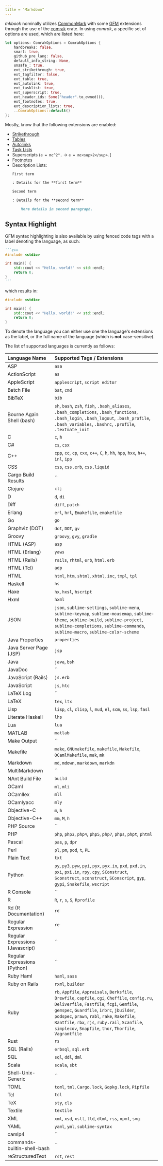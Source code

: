 ```yaml
---
title = "Markdown"
---
```


_mkbook_ nominally utilizes [CommonMark](https://commonmark.org/) with some [GFM](https://github.github.com/gfm/) extensions through the use of the [comrak](https://crates.io/crates/comrak) crate. In using _comrak_, a specific set of options are used, which are listed here:

```rust
let options: ComrakOptions = ComrakOptions {
    hardbreaks: false,
    smart: true,
    github_pre_lang: false,
    default_info_string: None,
    unsafe_: true,
    ext_strikethrough: true,
    ext_tagfilter: false,
    ext_table: true,
    ext_autolink: true,
    ext_tasklist: true,
    ext_superscript: true,
    ext_header_ids: Some("header".to_owned()),
    ext_footnotes: true,
    ext_description_lists: true,
    ..ComrakOptions::default()
};
```

Mostly, know that the following extensions are enabled:

* [Strikethrough](https://github.github.com/gfm/#strikethrough-extension-)
* [Tables](https://github.github.com/gfm/#tables-extension-)
* [Autolinks](https://github.github.com/gfm/#autolinks-extension-)
* [Task Lists](https://github.github.com/gfm/#task-list-items-extension-)
* Superscripts (`e = mc^2^.` → `e = mc<sup>2</sup>.`)
* [Footnotes](https://kramdown.gettalong.org/syntax.html#footnotes)
* Description Lists:
  ```md
  First term
  
  : Details for the **first term**
  
  Second term
  
  : Details for the **second term**
  
      More details in second paragraph.
  ```

## Syntax Highlight

GFM syntax highlighting is also available by using fenced code tags with a label denoting the language, as such:

~~~md
```c++
#include <stdio>

int main() {
    std::cout << "Hello, world!" << std::endl;
    return 0;
}
```
~~~

which results in:

```c++
#include <stdio>

int main() {
    std::cout << "Hello, world!" << std::endl;
    return 0;
}
```

To denote the language you can either use one the language's extensions as the label, or the full name of the language (which is **not** case-sensitive).

The list of supported languages is currently as follows:

| Language Name | Supported Tags / Extensions |
|:-|:-|
| ASP | `asa` |
| ActionScript | `as` |
| AppleScript | `applescript`, `script editor` |
| Batch File | `bat`, `cmd` |
| BibTeX | `bib` |
| Bourne Again Shell (bash) | `sh`, `bash`, `zsh`, `fish`, `.bash_aliases`, `.bash_completions`, `.bash_functions`, `.bash_login`, `.bash_logout`, `.bash_profile`, `.bash_variables`, `.bashrc`, `.profile`, `.textmate_init` |
| C | `c`, `h` |
| C# | `cs`, `csx` |
| C++ | `cpp`, `cc`, `cp`, `cxx`, `c++`, `C`, `h`, `hh`, `hpp`, `hxx`, `h++`, `inl`, `ipp` |
| CSS | `css`, `css.erb`, `css.liquid` |
| Cargo Build Results | `` |
| Clojure | `clj` |
| D | `d`, `di` |
| Diff | `diff`, `patch` |
| Erlang | `erl`, `hrl`, `Emakefile`, `emakefile` |
| Go | `go` |
| Graphviz (DOT) | `dot`, `DOT`, `gv` |
| Groovy | `groovy`, `gvy`, `gradle` |
| HTML (ASP) | `asp` |
| HTML (Erlang) | `yaws` |
| HTML (Rails) | `rails`, `rhtml`, `erb`, `html.erb` |
| HTML (Tcl) | `adp` |
| HTML | `html`, `htm`, `shtml`, `xhtml`, `inc`, `tmpl`, `tpl` |
| Haskell | `hs` |
| Haxe | `hx`, `hxsl`, `hscript` |
| Hxml | `hxml` |
| JSON | `json`, `sublime-settings`, `sublime-menu`, `sublime-keymap`, `sublime-mousemap`, `sublime-theme`, `sublime-build`, `sublime-project`, `sublime-completions`, `sublime-commands`, `sublime-macro`, `sublime-color-scheme` |
| Java Properties | `properties` |
| Java Server Page (JSP) | `jsp` |
| Java | `java`, `bsh` |
| JavaDoc | `` |
| JavaScript (Rails) | `js.erb` |
| JavaScript | `js`, `htc` |
| LaTeX Log | `` |
| LaTeX | `tex`, `ltx` |
| Lisp | `lisp`, `cl`, `clisp`, `l`, `mud`, `el`, `scm`, `ss`, `lsp`, `fasl` |
| Literate Haskell | `lhs` |
| Lua | `lua` |
| MATLAB | `matlab` |
| Make Output | `` |
| Makefile | `make`, `GNUmakefile`, `makefile`, `Makefile`, `OCamlMakefile`, `mak`, `mk` |
| Markdown | `md`, `mdown`, `markdown`, `markdn` |
| MultiMarkdown | `` |
| NAnt Build File | `build` |
| OCaml | `ml`, `mli` |
| OCamllex | `mll` |
| OCamlyacc | `mly` |
| Objective-C | `m`, `h` |
| Objective-C++ | `mm`, `M`, `h` |
| PHP Source | `` |
| PHP | `php`, `php3`, `php4`, `php5`, `php7`, `phps`, `phpt`, `phtml` |
| Pascal | `pas`, `p`, `dpr` |
| Perl | `pl`, `pm`, `pod`, `t`, `PL` |
| Plain Text | `txt` |
| Python | `py`, `py3`, `pyw`, `pyi`, `pyx`, `pyx.in`, `pxd`, `pxd.in`, `pxi`, `pxi.in`, `rpy`, `cpy`, `SConstruct`, `Sconstruct`, `sconstruct`, `SConscript`, `gyp`, `gypi`, `Snakefile`, `wscript` |
| R Console | `` |
| R | `R`, `r`, `s`, `S`, `Rprofile` |
| Rd (R Documentation) | `rd` |
| Regular Expression | `re` |
| Regular Expressions (Javascript) | `` |
| Regular Expressions (Python) | `` |
| Ruby Haml | `haml`, `sass` |
| Ruby on Rails | `rxml`, `builder` |
| Ruby | `rb`, `Appfile`, `Appraisals`, `Berksfile`, `Brewfile`, `capfile`, `cgi`, `Cheffile`, `config.ru`, `Deliverfile`, `Fastfile`, `fcgi`, `Gemfile`, `gemspec`, `Guardfile`, `irbrc`, `jbuilder`, `podspec`, `prawn`, `rabl`, `rake`, `Rakefile`, `Rantfile`, `rbx`, `rjs`, `ruby.rail`, `Scanfile`, `simplecov`, `Snapfile`, `thor`, `Thorfile`, `Vagrantfile` |
| Rust | `rs` |
| SQL (Rails) | `erbsql`, `sql.erb` |
| SQL | `sql`, `ddl`, `dml` |
| Scala | `scala`, `sbt` |
| Shell-Unix-Generic | `` |
| TOML | `toml`, `tml`, `Cargo.lock`, `Gopkg.lock`, `Pipfile` |
| Tcl | `tcl` |
| TeX | `sty`, `cls` |
| Textile | `textile` |
| XML | `xml`, `xsd`, `xslt`, `tld`, `dtml`, `rss`, `opml`, `svg` |
| YAML | `yaml`, `yml`, `sublime-syntax` |
| camlp4 | `` |
| commands-builtin-shell-bash | `` |
| reStructuredText | `rst`, `rest` |
